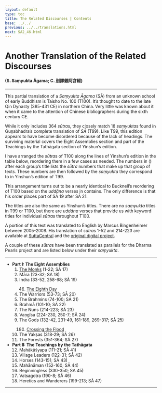 ```yaml
---
layout: default
type: toc
title: The Related Discourses | Contents
base: ../../
previous: ../../translations.html
next: SA2_46.html
---
```


<h1>Another Translation of the Related Discourses</h1>
<h4>(S. Saṃyukta Āgama; C. <span class="ch">別譯雜阿含經</span>)</h4>
<hr/>
<p>This partial translation of a <cite>Saṃyukta Āgama</cite> (SĀ) from an unknown school of early Buddhism is Taisho No. 100 (T100). It’s thought to date to the late Qin Dynasty (385-431 CE) in northern China. Very little was known about it when it came to the attention of Chinese bibliographers during the sixth century CE.</p> 

<p>While it only includes 364 <em>sūtra</em>s, they closely match 18 <em>saṃyukta</em>s found in Guṇabhadra’s complete translation of <cite>SĀ</cite> (T99). Like T99, this edition appears to have become disordered because of the lack of headings. The surviving material covers the Eight Assemblies section and part of the Teachings by the Tathāgata section of Yinshun’s edition.</p>

<p>I have arranged the <em>sūtra</em>s of T100 along the lines of Yinshun’s edition in the table below, reordering them in a few cases as needed. The numbers in () after each group’s title lists the <em>sūtra</em> numbers that make up that group of texts. These numbers are then followed by the <em>saṃyukta</em> they correspond to in Yinshun’s edition of T99.</p>

<p>This arrangement turns out to be a nearly identical to Bucknell’s reordering of T100 based on the <em>uddāna</em> verses in contains. The only difference is that his order places part of SĀ 19 after SĀ 21.</p>

<p>The titles are also the same as Yinshun’s titles. There are no <em>saṃyukta</em> titles in T99 or T100, but there are <em>uddāna</em> verses that provide us with keyword titles for individual <em>sūtra</em>s throughout T100.</p>

<p>A portion of this text was translated to English by Marcus Bingenheimer between 2005-2008. His translation of <em>sūtra</em>s 1-52 and 214-223 are available at <a href="https://suttacentral.net/sa-2" target="_blank">SuttaCentral</a> and the <a href="https://bza.dila.edu.tw/" target="_blank">original digital project</a>.</p>

<p>A couple of these <em>sūtra</em>s have been translated as parallels for the Dharma Pearls project and are listed below under their <em>saṃyukta</em>.</p>

<hr/>

  <ul class="varga">
    <li><strong>Part I: The Eight Assemblies</strong>
      <ol> 
        <li><a href="01/index.html">The Monks</a> <span class="refs">(1-22; SĀ 17)</span></li>
        <li> Māra <span class="refs">(23-32; SĀ 18)</span></li>
        <li>Indra <span class="refs">(33-52, 258-68; SĀ 19)</span></li>
        <ol start="46">
          <li><a href="SA2_46.html">The Eighth Day</a></li>
        </ol>
        <li>The Warriors <span class="refs">(53-73; SĀ 20)</span></li>
        <li>The Brahmins <span class="refs">(74-100; SĀ 21)</span></li>
        <li>Brahmā <span class="refs">(101-10; SĀ 22)</span></li>
        <li>The Nuns <span class="refs">(214-223; SĀ 23)</span></li>
        <li>Vaṇgīsa <span class="refs">(224-230, 250-7; SĀ 24)</span></li>
        <li>The Gods <span class="refs">(132-42, 231-49, 161-189, 269-317; SĀ 25)</span></li>
        <ol start="180">
          <li><a href="SA2_180.html">Crossing the Flood</a></li>
        </ol>
        <li>The Yakṣas <span class="refs">(318-29; SĀ 26)</span></li>
        <li>The Forests <span class="refs">(351-364; SĀ 27)</span></li>
      </ol>
    </li>
    <li><strong>Part II: The Teachings by the Tathāgata</strong>
      <ol start="12">
        <li>Mahākāśyapa <span class="refs">(111-21; SĀ 41)</span></li>
        <li>Village Leaders <span class="refs">(122-31; SĀ 42)</span></li>
        <li>Horses <span class="refs">(143-151; SĀ 43)</span></li>
        <li>Mahānāman <span class="refs">(152-160; SĀ 44)</span></li>
        <li>Beginningless <span class="refs">(330-350; SĀ 45)</span></li>
        <li>Vatsagotra <span class="refs">(190-8; SĀ 46)</span></li>
        <li>Heretics and Wanderers <span class="refs">(199-213; SĀ 47)</span></li>
      </ol>
    </li>
</ul>

<hr/>